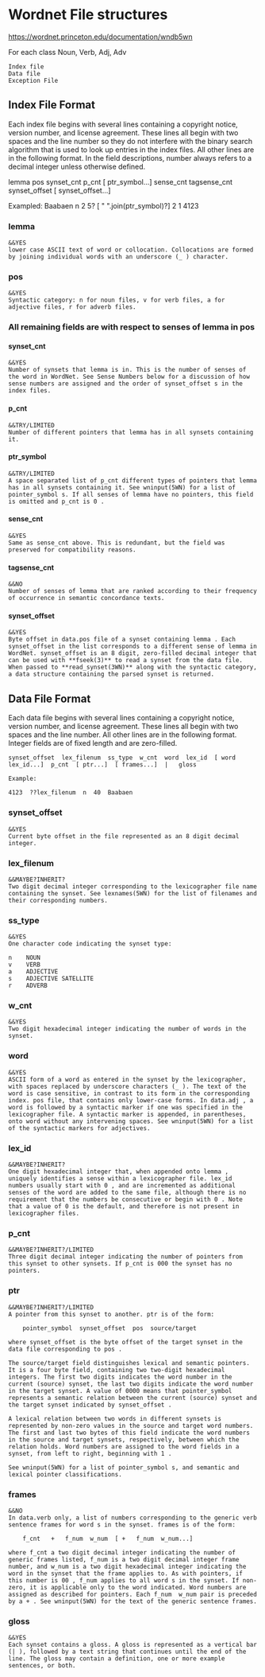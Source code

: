 # Wordnet File structures
https://wordnet.princeton.edu/documentation/wndb5wn

For each class Noun, Verb, Adj, Adv

    Index file
    Data file
    Exception File

## Index File Format

Each index file begins with several lines containing a copyright notice, version number, and license agreement. These lines all begin with two spaces and the line number so they do not interfere with the binary search algorithm that is used to look up entries in the index files. All other lines are in the following format. In the field descriptions, number always refers to a decimal integer unless otherwise defined.

lemma  pos  synset_cnt  p_cnt  [ ptr_symbol...]  sense_cnt  tagsense_cnt   synset_offset  [ synset_offset...]

Exampled: Baabaen  n  2  5?  [ " ".join(ptr_symbol)?]  2  1  4123

### **lemma**

    &&YES
    lower case ASCII text of word or collocation. Collocations are formed by joining individual words with an underscore (_ ) character.

### **pos**

    &&YES
    Syntactic category: n for noun files, v for verb files, a for adjective files, r for adverb files.

### All remaining fields are with respect to senses of lemma in pos

#### **synset_cnt**

    &&YES
    Number of synsets that lemma is in. This is the number of senses of the word in WordNet. See Sense Numbers below for a discussion of how sense numbers are assigned and the order of synset_offset s in the index files.

#### **p_cnt**

    &&TRY/LIMITED
    Number of different pointers that lemma has in all synsets containing it.

#### **ptr_symbol**

    &&TRY/LIMITED
    A space separated list of p_cnt different types of pointers that lemma has in all synsets containing it. See wninput(5WN) for a list of pointer_symbol s. If all senses of lemma have no pointers, this field is omitted and p_cnt is 0 .

#### **sense_cnt**

    &&YES
    Same as sense_cnt above. This is redundant, but the field was preserved for compatibility reasons.

#### **tagsense_cnt**

    &&NO
    Number of senses of lemma that are ranked according to their frequency of occurrence in semantic concordance texts.

#### **synset_offset**

    &&YES
    Byte offset in data.pos file of a synset containing lemma . Each synset_offset in the list corresponds to a different sense of lemma in WordNet. synset_offset is an 8 digit, zero-filled decimal integer that can be used with **fseek(3)** to read a synset from the data file. When passed to **read_synset(3WN)** along with the syntactic category, a data structure containing the parsed synset is returned.

## Data File Format

Each data file begins with several lines containing a copyright notice, version number, and license agreement. These lines all begin with two spaces and the line number. All other lines are in the following format. Integer fields are of fixed length and are zero-filled.

    synset_offset  lex_filenum  ss_type  w_cnt  word  lex_id  [ word  lex_id...]  p_cnt  [ ptr...]  [ frames...]  |   gloss

    Example: 

    4123  ??lex_filenum  n  40  Baabaen  
  
### **synset_offset**

    &&YES
    Current byte offset in the file represented as an 8 digit decimal integer.

### **lex_filenum**

    &&MAYBE?INHERIT?
    Two digit decimal integer corresponding to the lexicographer file name containing the synset. See lexnames(5WN) for the list of filenames and their corresponding numbers.

### **ss_type**

    &&YES
    One character code indicating the synset type:

    n    NOUN
    v    VERB
    a    ADJECTIVE
    s    ADJECTIVE SATELLITE
    r    ADVERB

### **w_cnt**

    &&YES
    Two digit hexadecimal integer indicating the number of words in the synset.

### **word**

    &&YES
    ASCII form of a word as entered in the synset by the lexicographer, with spaces replaced by underscore characters (_ ). The text of the word is case sensitive, in contrast to its form in the corresponding index. pos file, that contains only lower-case forms. In data.adj , a word is followed by a syntactic marker if one was specified in the lexicographer file. A syntactic marker is appended, in parentheses, onto word without any intervening spaces. See wninput(5WN) for a list of the syntactic markers for adjectives.

### **lex_id**

    &&MAYBE?INHERIT?
    One digit hexadecimal integer that, when appended onto lemma , uniquely identifies a sense within a lexicographer file. lex_id numbers usually start with 0 , and are incremented as additional senses of the word are added to the same file, although there is no requirement that the numbers be consecutive or begin with 0 . Note that a value of 0 is the default, and therefore is not present in lexicographer files.

### **p_cnt**

    &&MAYBE?INHERIT?/LIMITED
    Three digit decimal integer indicating the number of pointers from this synset to other synsets. If p_cnt is 000 the synset has no pointers.

### **ptr**

    &&MAYBE?INHERIT?/LIMITED
    A pointer from this synset to another. ptr is of the form:

        pointer_symbol  synset_offset  pos  source/target 

    where synset_offset is the byte offset of the target synset in the data file corresponding to pos .

    The source/target field distinguishes lexical and semantic pointers. It is a four byte field, containing two two-digit hexadecimal integers. The first two digits indicates the word number in the current (source) synset, the last two digits indicate the word number in the target synset. A value of 0000 means that pointer_symbol represents a semantic relation between the current (source) synset and the target synset indicated by synset_offset .

    A lexical relation between two words in different synsets is represented by non-zero values in the source and target word numbers. The first and last two bytes of this field indicate the word numbers in the source and target synsets, respectively, between which the relation holds. Word numbers are assigned to the word fields in a synset, from left to right, beginning with 1 .

    See wninput(5WN) for a list of pointer_symbol s, and semantic and lexical pointer classifications.

### **frames**

    &&NO
    In data.verb only, a list of numbers corresponding to the generic verb sentence frames for word s in the synset. frames is of the form:

        f_cnt   +   f_num  w_num  [ +   f_num  w_num...] 

    where f_cnt a two digit decimal integer indicating the number of generic frames listed, f_num is a two digit decimal integer frame number, and w_num is a two digit hexadecimal integer indicating the word in the synset that the frame applies to. As with pointers, if this number is 00 , f_num applies to all word s in the synset. If non-zero, it is applicable only to the word indicated. Word numbers are assigned as described for pointers. Each f_num  w_num pair is preceded by a + . See wninput(5WN) for the text of the generic sentence frames.

### **gloss**

    &&YES
    Each synset contains a gloss. A gloss is represented as a vertical bar (| ), followed by a text string that continues until the end of the line. The gloss may contain a definition, one or more example sentences, or both.